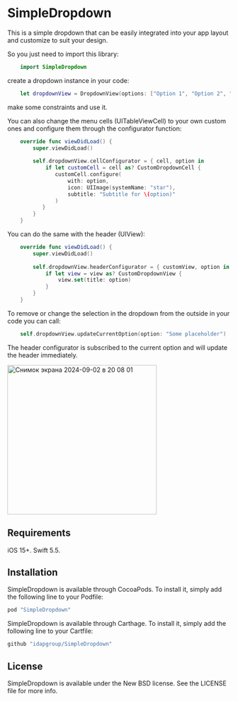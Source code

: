 # SimpleDropdown

This is a simple dropdown that can be easily integrated into your app layout and customize to suit your design.

So you just need to import this library:
```swift
    import SimpleDropdown
```
create a dropdown instance in your code:
```swift
    let dropdownView = DropdownView(options: ["Option 1", "Option 2", "Option 3"], customCellType: CustomDropdownCell.self, customCellIdentifier: "cell", customHeaderView: CustomDropdownView())
```
make some constraints and use it.

You can also change the menu cells (UITableViewCell) to your own custom ones and configure them through the configurator function:
```swift
    override func viewDidLoad() {
        super.viewDidLoad()
        
        self.dropdownView.cellConfigurator = { cell, option in
            if let customCell = cell as? CustomDropdownCell {
               customCell.configure(
                   with: option,
                   icon: UIImage(systemName: "star"),
                   subtitle: "Subtitle for \(option)"
               )
           }
        }
    }
```
You can do the same with the header (UIView):
```swift
    override func viewDidLoad() {
        super.viewDidLoad()
        
        self.dropdownView.headerConfigurator = { customView, option in
            if let view = view as? CustomDropdownView {
                view.set(title: option)
            }
        }
    }
```

To remove or change the selection in the dropdown from the outside in your code you can call:
```swift
    self.dropdownView.updateCurrentOption(option: "Some placeholder")
```
The header configurator is subscribed to the current option and will update the header immediately.

<img width="337" alt="Снимок экрана 2024-09-02 в 20 08 01" src="https://github.com/user-attachments/assets/4555091b-7616-423e-932e-2f0101c9eae1">

## Requirements

iOS 15+. Swift 5.5.

## Installation

SimpleDropdown is available through CocoaPods. To install it, simply add the following line to your Podfile:
```ruby
pod "SimpleDropdown"
```
SimpleDropdown is available through Carthage. To install it, simply add the following line to your Cartfile:
```ruby
github "idapgroup/SimpleDropdown"
```
## License

SimpleDropdown is available under the New BSD license. See the LICENSE file for more info.
